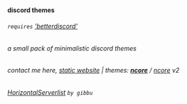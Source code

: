 
#### discord themes
###### `requires` ['betterdiscord'](https://github.com/Jiiks/BetterDiscordApp)
###### a small pack of minimalistic discord themes

###### contact me here, [static website](https://nissim.space) | *themes:* **[ncore](https://github.com/nis5im/discord/tree/master/ncore)** / [ncore](#) v2
 
###### [HorizontalServerlist](https://github.com/Gibbu/BetterDiscord-Themes/tree/master/HorizontalServerlist) `by gibbu`
